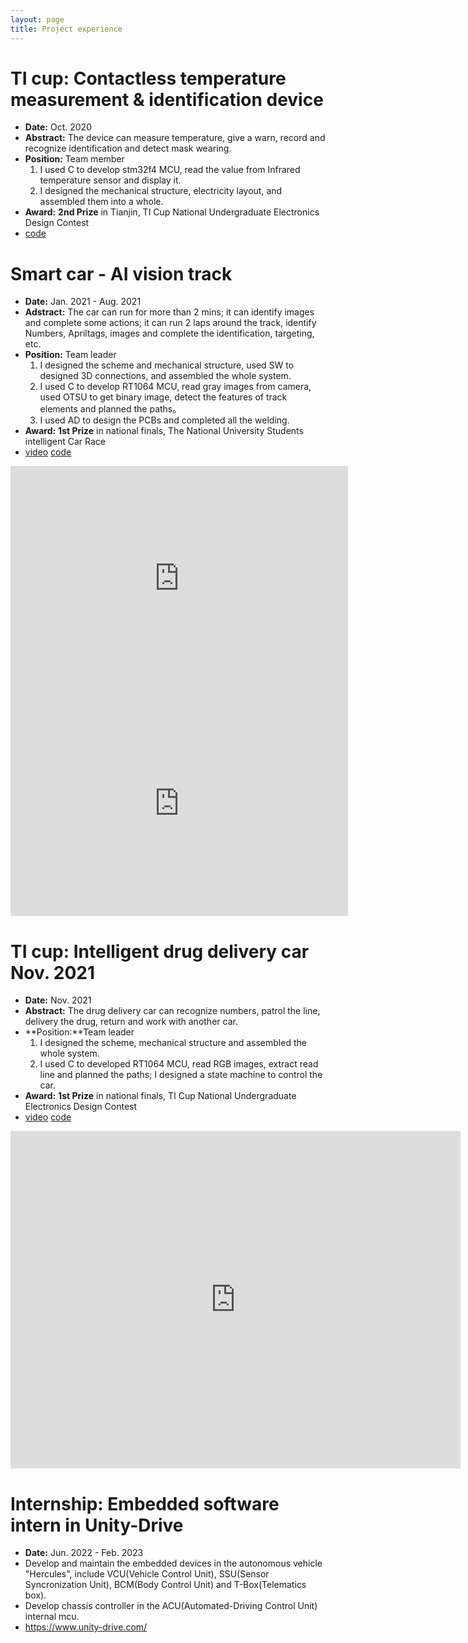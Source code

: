 ```yaml
---
layout: page
title: Project experience
---
```


# TI cup: Contactless temperature measurement & identification device
- **Date:** Oct. 2020
- **Abstract:** The device can measure temperature, give a warn, record and recognize identification and detect mask wearing.
- **Position:** Team member 
  1. I used C to develop stm32f4 MCU, read the value from Infrared temperature sensor and display it.
  2. I designed the mechanical structure, electricity layout, and assembled them into a whole.
- **Award:** **2nd Prize** in Tianjin, TI Cup National Undergraduate Electronics Design Contest
- [code](https://github.com/ouzhoucheng/open-cv-face-recognition)

# Smart car - AI vision track
- **Date:** Jan. 2021 - Aug. 2021
- **Adstract:** The car can run for more than 2 mins; it can identify images and complete some actions; it can run 2 laps around the track, identify Numbers, Apriltags, images and complete the identification, targeting, etc.
- **Position:** Team leader 
  1. I designed the scheme and mechanical structure, used SW to designed 3D connections, and assembled the whole system. 
  2. I used C to develop RT1064 MCU, read gray images from camera, used OTSU to get binary image, detect the features of track elements and planned the paths。 
  3. I used AD to design the PCBs and completed all the welding.
- **Award:** **1st Prize** in national finals, The National University Students intelligent Car Race
- [video](https://www.bilibili.com/video/BV1tL4y1T7xn/) [code](https://github.com/ouzhoucheng/S-M-A-R-T-C-A-R)

<iframe src="https://player.bilibili.com/player.html?bvid=BV1tL4y1T7xn&page=1" scrolling="no" width="540" height="360" border="0" frameborder="no" framespacing="0" allowfullscreen="true"> </iframe>

<iframe src="https://player.bilibili.com/player.html?bvid=BV1tL4y1T7xn&page=4" scrolling="no" width="540" height="360" border="0" frameborder="no" framespacing="0" allowfullscreen="true"> </iframe>

# TI cup: Intelligent drug delivery car Nov. 2021
- **Date:** Nov. 2021
- **Abstract:** The drug delivery car can recognize numbers, patrol the line, delivery the drug, return and work with another car.
- **Position:**Team leader 
  1. I designed the scheme, mechanical structure and assembled the whole system. 
  2. I used C to developed RT1064 MCU, read RGB images, extract read line and planned the paths; I designed a state machine to control the car.
- **Award:** **1st Prize** in national finals, TI Cup National Undergraduate Electronics Design Contest
- [video](https://www.bilibili.com/video/BV13L411K7ex/?vd_source=9b67f8488b53e45de247e5881ac151bf) [code](https://github.com/ouzhoucheng/T-I-C-U-P)

<iframe src="https://player.bilibili.com/player.html?bvid=BV13L411K7ex&page=1" scrolling="no" width="720" height="540" border="0" frameborder="no" framespacing="0" allowfullscreen="true"> </iframe>

# Internship: Embedded software intern in Unity-Drive
- **Date:** Jun. 2022 - Feb. 2023
- Develop and maintain the embedded devices in the autonomous vehicle "Hercules", include VCU(Vehicle Control Unit), SSU(Sensor Syncronization Unit), BCM(Body Control Unit) and T-Box(Telematics box).
- Develop chassis controller in the ACU(Automated-Driving Control Unit) internal mcu.
- <https://www.unity-drive.com/>